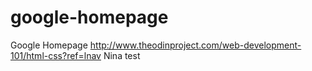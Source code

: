 # google-homepage
Google Homepage
http://www.theodinproject.com/web-development-101/html-css?ref=lnav
Nina test
